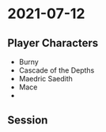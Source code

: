 # 2021-07-12
## Player Characters
* Burny
* Cascade of the Depths
* Maedric Saedith
* Mace 
* 
## Session

<!--stackedit_data:
eyJoaXN0b3J5IjpbMTA5NzQ1ODMyLDI1MzE2NDYzOF19
-->